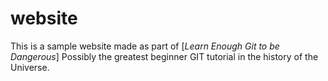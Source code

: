 # website
This is a sample website made as part of [*Learn Enough Git to be Dangerous*]
Possibly the greatest beginner GIT tutorial in the history of the Universe.
